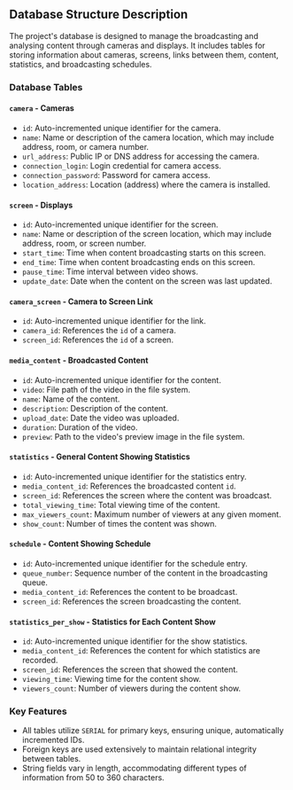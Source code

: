 ﻿## Database Structure Description

The project's database is designed to manage the broadcasting and analysing content through cameras and displays. It includes tables for storing information about cameras, screens, links between them, content, statistics, and broadcasting schedules.

### Database Tables

#### `camera` - Cameras
- `id`: Auto-incremented unique identifier for the camera.
- `name`: Name or description of the camera location, which may include address, room, or camera number.
- `url_address`: Public IP or DNS address for accessing the camera.
- `connection_login`: Login credential for camera access.
- `connection_password`: Password for camera access.
- `location_address`: Location (address) where the camera is installed.

#### `screen` - Displays
- `id`: Auto-incremented unique identifier for the screen.
- `name`: Name or description of the screen location, which may include address, room, or screen number.
- `start_time`: Time when content broadcasting starts on this screen.
- `end_time`: Time when content broadcasting ends on this screen.
- `pause_time`: Time interval between video shows.
- `update_date`: Date when the content on the screen was last updated.

#### `camera_screen` - Camera to Screen Link
- `id`: Auto-incremented unique identifier for the link.
- `camera_id`: References the `id` of a camera.
- `screen_id`: References the `id` of a screen.

#### `media_content` - Broadcasted Content
- `id`: Auto-incremented unique identifier for the content.
- `video`: File path of the video in the file system.
- `name`: Name of the content.
- `description`: Description of the content.
- `upload_date`: Date the video was uploaded.
- `duration`: Duration of the video.
- `preview`: Path to the video's preview image in the file system.

#### `statistics` - General Content Showing Statistics
- `id`: Auto-incremented unique identifier for the statistics entry.
- `media_content_id`: References the broadcasted content `id`.
- `screen_id`: References the screen where the content was broadcast.
- `total_viewing_time`: Total viewing time of the content.
- `max_viewers_count`: Maximum number of viewers at any given moment.
- `show_count`: Number of times the content was shown.

#### `schedule` - Content Showing Schedule
- `id`: Auto-incremented unique identifier for the schedule entry.
- `queue_number`: Sequence number of the content in the broadcasting queue.
- `media_content_id`: References the content to be broadcast.
- `screen_id`: References the screen broadcasting the content.

#### `statistics_per_show` - Statistics for Each Content Show
- `id`: Auto-incremented unique identifier for the show statistics.
- `media_content_id`: References the content for which statistics are recorded.
- `screen_id`: References the screen that showed the content.
- `viewing_time`: Viewing time for the content show.
- `viewers_count`: Number of viewers during the content show.

### Key Features

- All tables utilize `SERIAL` for primary keys, ensuring unique, automatically incremented IDs.
- Foreign keys are used extensively to maintain relational integrity between tables.
- String fields vary in length, accommodating different types of information from 50 to 360 characters.
